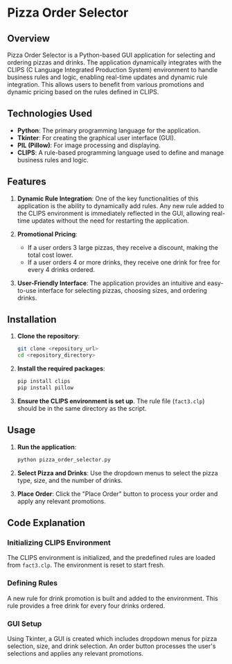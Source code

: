 # Pizza Order Selector

## Overview

Pizza Order Selector is a Python-based GUI application for selecting and ordering pizzas and drinks. The application dynamically integrates with the CLIPS (C Language Integrated Production System) environment to handle business rules and logic, enabling real-time updates and dynamic rule integration. This allows users to benefit from various promotions and dynamic pricing based on the rules defined in CLIPS.

## Technologies Used

- **Python**: The primary programming language for the application.
- **Tkinter**: For creating the graphical user interface (GUI).
- **PIL (Pillow)**: For image processing and displaying.
- **CLIPS**: A rule-based programming language used to define and manage business rules and logic.

## Features

1. **Dynamic Rule Integration**: One of the key functionalities of this application is the ability to dynamically add rules. Any new rule added to the CLIPS environment is immediately reflected in the GUI, allowing real-time updates without the need for restarting the application.

2. **Promotional Pricing**: 
    - If a user orders 3 large pizzas, they receive a discount, making the total cost lower.
    - If a user orders 4 or more drinks, they receive one drink for free for every 4 drinks ordered.

3. **User-Friendly Interface**: The application provides an intuitive and easy-to-use interface for selecting pizzas, choosing sizes, and ordering drinks.

## Installation

1. **Clone the repository**:
    ```sh
    git clone <repository_url>
    cd <repository_directory>
    ```

2. **Install the required packages**:
    ```sh
    pip install clips
    pip install pillow
    ```

3. **Ensure the CLIPS environment is set up**. The rule file (`fact3.clp`) should be in the same directory as the script.

## Usage

1. **Run the application**:
    ```sh
    python pizza_order_selector.py
    ```

2. **Select Pizza and Drinks**: Use the dropdown menus to select the pizza type, size, and the number of drinks.

3. **Place Order**: Click the "Place Order" button to process your order and apply any relevant promotions.

## Code Explanation

### Initializing CLIPS Environment

The CLIPS environment is initialized, and the predefined rules are loaded from `fact3.clp`. The environment is reset to start fresh.

### Defining Rules

A new rule for drink promotion is built and added to the environment. This rule provides a free drink for every four drinks ordered.

### GUI Setup

Using Tkinter, a GUI is created which includes dropdown menus for pizza selection, size, and drink selection. An order button processes the user's selections and applies any relevant promotions.
